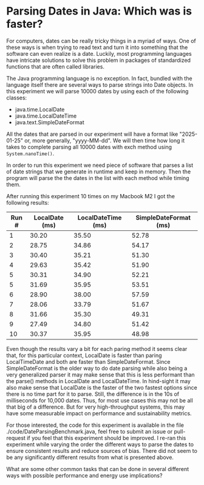 # Parsing Dates in Java: Which was is faster?

For computers, dates can be really tricky things in a myriad of ways. One of these ways 
is when trying to read text and turn it into something that the software can even realize is a date.
Luckily, most programming languages have intricate solutions to solve this problem in
packages of standardized functions that are often called libraries.

The Java programming language is no exception. In fact, bundled with the language itself there are several ways to parse strings into Date objects. In this experiment we will parse 10000 dates by using each of the following classes:

* java.time.LocalDate
* java.time.LocalDateTime
* java.text.SimpleDateFormat

All the dates that are parsed in our experiment will have a format like "2025-01-25" or, more generally, "yyyy-MM-dd". We will then time how long it takes to complete parsing all 10000 dates with exch method using `System.nanoTime()`.

In order to run this experiment we need piece of software that parses a list of date strings that we generate in runtime and keep in memory. Then the program will parse the the dates in the list with each method while timing them.


After running this experiment 10 times on my Macbook M2 I got the following results:


|Run #|LocalDate (ms)|LocalDateTime (ms)|SimpleDateFormat (ms)|
|-----|--------------|------------------|---------------------|
|1    | 30.20        | 35.50            | 52.78               |
|2    | 28.75        | 34.86            | 54.17               |
|3    | 30.40        | 35.21            | 51.30               |
|4    | 29.63        | 35.42            | 51.90               |
|5    | 30.31        | 34.90            | 52.21               |
|5    | 31.69        | 35.95            | 53.51               |
|6    | 28.90        | 38.00            | 57.59               |
|7    | 28.06        | 33.79            | 51.67               |
|8    | 31.66        | 35.30            | 49.31               |
|9    | 27.49        | 34.80            | 51.42               |
|10   | 30.37        | 35.95            | 48.98               |


Even though the results vary a bit for each paring method it seems clear that, for this particular context, LocalDate is faster than paring LocalTimeDate and both are faster than SimpleDateFormat. Since SimpleDateFormat is the older way to do date parsing while also being a very generalized parser it may make sense that this is less performant than the parse() methods in LocalDate and LocalDateTime. In hind-sight it may also make sense that LocalDate is the faster of the two fastest options since there is no time part for it to parse. Still, the difference is in the 10s of milliseconds for 10,000 dates. Thus, for most use cases this may not be all that big of a difference. But for very high-throughput systems, this may have some measurable impact on performance and sustainability metrics. 


For those interested, the code for this experiment is available in the file ./code/DateParsingBenchmark.java, feel free to submit an issue or pull-request if you feel that this experiment should be improved. I re-ran this experiment while varying the order the different ways to parse the dates to ensure consistent results and reduce sources of bias. There did not seem to be any significantly different results from what is presented above.


What are some other common tasks that can be done in several different ways with possible performance and energy use implications?
